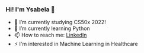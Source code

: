 ### Hi! I'm Ysabela 👋

- 🔭 I’m currently studying CS50x 2022!
- 🌱 I’m currently learning Python
- 📫 How to reach me: [LinkedIn](https://www.linkedin.com/in/ysabelalaureano/)
- ⚡ I'm interested in Machine Learning in Healthcare
